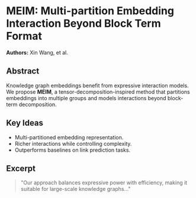 # MEIM: Multi-partition Embedding Interaction Beyond Block Term Format

**Authors:** Xin Wang, et al.

## Abstract
Knowledge graph embeddings benefit from expressive interaction models. We propose **MEIM**, a tensor-decomposition-inspired method that partitions embeddings into multiple groups and models interactions beyond block-term decomposition.

## Key Ideas
- Multi-partitioned embedding representation.
- Richer interactions while controlling complexity.
- Outperforms baselines on link prediction tasks.

## Excerpt
> "Our approach balances expressive power with efficiency, making it suitable for large-scale knowledge graphs…"
